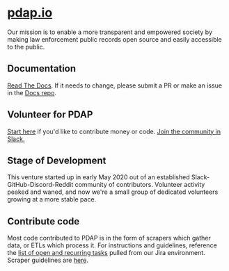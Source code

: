 # [pdap.io](https://pdap.io)

Our mission is to enable a more transparent and empowered society by making law enforcement public records open source and easily accessible to the public. 

## Documentation
[Read The Docs](https://pdap-docs.readthedocs.io/). If it needs to change, please submit a PR or make an issue in the [Docs repo](https://github.com/Police-Data-Accessibility-Project/PDAP-Docs).

## Volunteer for PDAP
[Start here](https://docs.google.com/document/d/1Wjvv0NT3eECATJ4r8GQwEgS-sPqYFW8IGC8jvn3Bu5o/edit) if you'd like to contribute money or code. [Join the community in Slack.](https://join.slack.com/t/policeaccessibility/shared_invite/zt-ial0bvnm-D_T7R6za4aKh1f9jGUM0pg)


## Stage of Development

This venture started up in early May 2020 out of an established Slack-GitHub-Discord-Reddit community of contributors. Volunteer activity peaked and waned, and now we're a small group of dedicated volunteers growing at a more stable pace.

## Contribute code

Most code contributed to PDAP is in the form of scrapers which gather data, or ETLs which process it. For instructions and guidelines, reference the [list of open and recurring tasks](https://docs.google.com/spreadsheets/d/1jKUXUkXXvFdE_2NOqijTx4E58-qhN13DT3yBA6CepjU/edit#gid=470918453) pulled from our Jira environment. Scraper guidelines are [here](https://github.com/Police-Data-Accessibility-Project/Police-Data-Accessibility-Project/blob/master/SCRAPERS.md).
